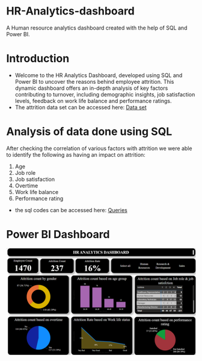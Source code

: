 # HR-Analytics-dashboard
A Human resource analytics dashboard created with the help of SQL and Power BI.
# Introduction
* Welcome to the HR Analytics Dashboard, developed using SQL and Power BI to uncover the reasons behind employee attrition. This dynamic dashboard offers an in-depth analysis of key factors contributing to turnover, including demographic insights, job satisfaction levels, feedback on work life balance and performance ratings.
* The attrition data set can be accessed here: [Data set](https://view.officeapps.live.com/op/view.aspx?src=https%3A%2F%2Fraw.githubusercontent.com%2FGunjanUchil%2FHR-Analytics-dashboard%2Fmain%2Fattrition.xlsx&wdOrigin=BROWSELINK)

# Analysis of data done using SQL
After checking the correlation of various factors with attrition we were able to identify the following as having an impact on attrition:
1. Age
2. Job role
3. Job satisfaction
4. Overtime
5. Work life balance
6. Performance rating
* the sql codes can be accessed here: [Queries](https://view.officeapps.live.com/op/view.aspx?src=https%3A%2F%2Fraw.githubusercontent.com%2FGunjanUchil%2FHR-Analytics-dashboard%2Fmain%2FSQL%2520Queries.docx&wdOrigin=BROWSELINK)
# Power BI Dashboard
![Dasboard image](https://github.com/GunjanUchil/HR-Analytics-dashboard/blob/main/HR%20analytics%20dashboard.png)

